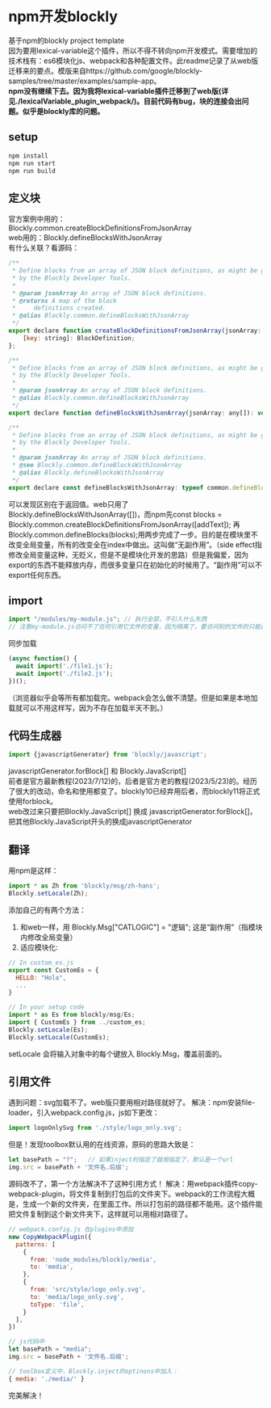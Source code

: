 # npm开发blockly
基于npm的blockly project template<br>
因为要用lexical-variable这个插件，所以不得不转向npm开发模式。需要增加的技术栈有：es6模块化js、webpack和各种配置文件。此readme记录了从web版迁移来的要点。模版来自https://github.com/google/blockly-samples/tree/master/examples/sample-app。<br>
**npm没有继续下去。因为我将lexical-variable插件迁移到了web版(详见./lexicalVariable_plugin_webpack/)。目前代码有bug，块的连接会出问题。似乎是blockly库的问题。**

## setup
```bash
npm install
npm run start
npm run build
```

## 定义块
官方案例中用的：<br>
Blockly.common.createBlockDefinitionsFromJsonArray<br>
web用的：Blockly.defineBlocksWithJsonArray<br>
有什么关联？看源码：
```js
/**
 * Define blocks from an array of JSON block definitions, as might be generated
 * by the Blockly Developer Tools.
 *
 * @param jsonArray An array of JSON block definitions.
 * @returns A map of the block
 *     definitions created.
 * @alias Blockly.common.defineBlocksWithJsonArray
 */
export declare function createBlockDefinitionsFromJsonArray(jsonArray: any[]): {
    [key: string]: BlockDefinition;
};

/**
 * Define blocks from an array of JSON block definitions, as might be generated
 * by the Blockly Developer Tools.
 *
 * @param jsonArray An array of JSON block definitions.
 * @alias Blockly.common.defineBlocksWithJsonArray
 */
export declare function defineBlocksWithJsonArray(jsonArray: any[]): void;

/**
 * Define blocks from an array of JSON block definitions, as might be generated
 * by the Blockly Developer Tools.
 *
 * @param jsonArray An array of JSON block definitions.
 * @see Blockly.common.defineBlocksWithJsonArray
 * @alias Blockly.defineBlocksWithJsonArray
 */
export declare const defineBlocksWithJsonArray: typeof common.defineBlocksWithJsonArray;
```
可以发现区别在于返回值。web只用了Blockly.defineBlocksWithJsonArray([])，而npm先const blocks = Blockly.common.createBlockDefinitionsFromJsonArray([addText]); 再Blockly.common.defineBlocks(blocks);用两步完成了一步。目的是在模块里不改变全局变量，所有的改变全在index中做出。这叫做“无副作用”。（side effect指修改全局变量这种，无贬义，但是不是模块化开发的思路）但是我偏爱，因为export的东西不能释放内存，而很多变量只在初始化的时候用了。“副作用”可以不export任何东西。

## import
```js
import "/modules/my-module.js"; // 执行全部，不引入什么东西
// 注意my-module.js访问不了任何引用它文件的变量，因为隔离了。要访问别的文件的只能通过export和import
```
同步加载
```js
(async function() {
  await import('./file1.js');
  await import('./file2.js');
})();
```
（浏览器似乎会等所有都加载完。webpack会怎么做不清楚。但是如果是本地加载就可以不用这样写，因为不存在加载半天不到。）

## 代码生成器
```js
import {javascriptGenerator} from 'blockly/javascript';
```
javascriptGenerator.forBlock[] 和 Blockly.JavaScript[]<br>
前者是官方最新教程(2023/7/12)的，后者是官方老的教程(2023/5/23)的。经历了很大的改动，命名和使用都变了。blockly10已经弃用后者，而blockly11将正式使用forblock。<br>
web改过来只要把Blockly.JavaScript[] 换成 javascriptGenerator.forBlock[]，把其他Blockly.JavaScript开头的换成javascriptGenerator

## 翻译
用npm是这样：
```js
import * as Zh from 'blockly/msg/zh-hans';
Blockly.setLocale(Zh);
```
添加自己的有两个方法：
1. 和web一样，用 Blockly.Msg["CATLOGIC"] = "逻辑"; 这是“副作用”（指模块内修改全局变量）
2. 适应模块化:
```js
// In custom_es.js
export const CustomEs = {
  HELLO: "Hola",
  ...
}

// In your setup code
import * as Es from blockly/msg/Es;
import { CustomEs } from ../custom_es;
Blockly.setLocale(Es);
Blockly.setLocale(CustomEs);
```
setLocale 会将输入对象中的每个键放入 Blockly.Msg，覆盖前面的。

## 引用文件
遇到问题：svg加载不了。web版只要用相对路径就好了。
解决：npm安装file-loader，引入webpack.config.js，js如下更改：
```js
import logoOnlySvg from './style/logo_only.svg';
```

但是！发现toolbox默认用的在线资源，原码的思路大致是：
```js
let basePath = "?";   // 如果inject时指定了就用指定了，默认是一个url
img.src = basePath + '文件名.后缀';
```
源码改不了，第一个方法解决不了这种引用方式！
解决：用webpack插件copy-webpack-plugin，将文件复制到打包后的文件夹下。webpack的工作流程大概是，生成一个新的文件夹，在里面工作。所以打包前的路径都不能用。这个插件能把文件复制到这个新文件夹下，这样就可以用相对路径了。
```js
// webpack.config.js 在plugins中添加
new CopyWebpackPlugin({
  patterns: [
    {
      from: 'node_modules/blockly/media',
      to: 'media',
    },
    {
      from: 'src/style/logo_only.svg',
      to: 'media/logo_only.svg',
      toType: 'file',
    }
  ],
})

// js代码中
let basePath = "media";
img.src = basePath + '文件名.后缀';

// toolbox定义中，Blockly.inject的optinons中加入：
{ media: './media/' }
```
完美解决！


